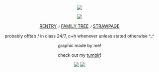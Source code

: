 
<div align="center">
  
![](https://64.media.tumblr.com/f92fccd4c7035c102d526fe0ec4b5762/be928a4bbe9c205c-e6/s1280x1920/3c96792c5cbe0c56749d0b1488e4c60cadd023d5.pnj)
  
![](https://64.media.tumblr.com/191af578c3f447eefa8769dc09e43619/be928a4bbe9c205c-e9/s2048x3072/513a5eb4aad1bec88552491a9701c622e01250b1.pnj)

[RENTRY](https://rentry.co/genius-veritas) ৴ [FAMILY TREE](https://rentry.co/HoHfamilytree) ৴ [STRAWPAGE](https://argentilover.straw.page)


probably offtab / in class 24/7, c+h whenever unless stated otherwise ^_^

graphic made by me!

check out my [tumblr](https://www.tumblr.com/ffurinya)!

![](https://64.media.tumblr.com/5d097591d9505906f837822b78cb72c5/be928a4bbe9c205c-6e/s250x400/ad3b69b3698f931741760a2bb3e2159128e48b6c.pnj)
![](https://64.media.tumblr.com/f92fccd4c7035c102d526fe0ec4b5762/be928a4bbe9c205c-e6/s1280x1920/3c96792c5cbe0c56749d0b1488e4c60cadd023d5.pnj)
